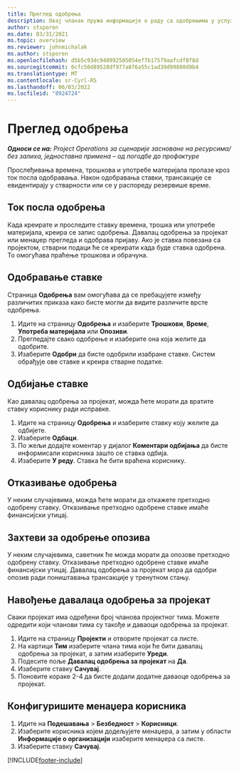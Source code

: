 ```yaml
---
title: Преглед одобрења
description: Овај чланак пружа информације о раду са одобрењима у услузи Project Operations.
author: stsporen
ms.date: 03/31/2021
ms.topic: overview
ms.reviewer: johnmichalak
ms.author: stsporen
ms.openlocfilehash: d5b5c93dc948992505054ef7b17579aafcdf8f8d
ms.sourcegitcommit: 6cfc50d89528df977a8f6a55c1ad39d99800d9b4
ms.translationtype: MT
ms.contentlocale: sr-Cyrl-RS
ms.lasthandoff: 06/03/2022
ms.locfileid: "8924724"
---
```

# <a name="approvals-overview"></a>Преглед одобрења

_**Односи се на:** Project Operations за сценарије засноване на ресурсима/без залиха, једноставна примена – од погодбе до профактуре_

Прослеђивања времена, трошкова и употребе материјала пролазе кроз ток посла одобравања. Након одобравања ставки, трансакције се евидентирају у стварности или се у распореду резервише време.

## <a name="approvals-workflow"></a>Ток посла одобрења
Када креирате и проследите ставку времена, трошка или употребе материјала, креира се запис одобрења. Давалац одобрења за пројекат или менаџер прегледа и одобрава пријаву. Ако је ставка повезана са пројектом, стварни подаци ће се креирати када буде ставка одобрена. То омогућава праћење трошкова и обрачуна.

## <a name="approve-an-entry"></a>Одобравање ставке
Страница **Одобрења** вам омогућава да се пребацујете између различитих приказа како бисте могли да видите различите врсте одобрења.
  
1. Идите на страницу **Одобрења** и изаберите **Трошкови**, **Време**, **Употреба материјала** или **Опозиви**.
2. Прегледајте свако одобрење и изаберите она која желите да одобрите.
3. Изаберите **Одобри** да бисте одобрили изабране ставке.
Систем обрађује ове ставке и креира стварне податке.

## <a name="reject-an-entry"></a>Одбијање ставке
Као давалац одобрења за пројекат, можда ћете морати да вратите ставку кориснику ради исправке.
  
1. Идите на страницу **Одобрења** и изаберите ставку коју желите да одбијете. 
2. Изаберите **Одбаци**.
3. По жељи додајте коментар у дијалог **Коментари одбијања** да бисте информисали корисника зашто се ставка одбија.
4. Изаберите **У реду**. Ставка ће бити враћена кориснику.
  
## <a name="cancel-approval"></a>Отказивање одобрења
У неким случајевима, можда ћете морати да откажете претходно одобрену ставку. Отказивање претходно одобрене ставке имаће финансијски утицај. 

## <a name="approving-recall-requests"></a>Захтеви за одобрење опозива
У неким случајевима, саветник ће можда морати да опозове претходно одобрену ставку. Отказивање претходно одобрене ставке имаће финансијски утицај. Давалац одобрења за пројекат мора да одобри опозив ради поништавања трансакције у тренутном стању.

## <a name="specify-project-approvers"></a>Навођење давалаца одобрења за пројекат
Сваки пројекат има одређени број чланова пројектног тима. Можете одредити који чланови тима су такође и даваоци одобрења за пројекат.

1. Идите на страницу **Пројекти** и отворите пројекат са листе.
2. На картици **Тим** изаберите члана тима који ће бити давалац одобрења за пројекат, а затим изаберите **Уреди**.
3. Подесите поље **Давалац одобрења за пројекат** на **Да**.
4. Изаберите ставку **Сачувај**.
5. Поновите кораке 2-4 да бисте додали додатне даваоце одобрења за пројекат.

## <a name="configure-the-users-manager"></a>Конфигуришите менаџера корисника

1. Идите на **Подешавања** > **Безбедност** > **Корисници**.
2. Изаберите корисника којем додељујете менаџера, а затим у области **Информације о организацији** изаберите менаџера са листе. 
3. Изаберите ставку **Сачувај**.




[!INCLUDE[footer-include](../includes/footer-banner.md)]
